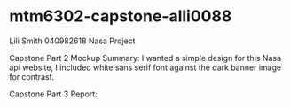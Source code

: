 # mtm6302-capstone-alli0088
Lili Smith
040982618
Nasa Project

Capstone Part 2 Mockup Summary:
I wanted a simple design for this Nasa api website, I included white sans serif font against the dark banner image for contrast.

Capstone Part 3 Report:
